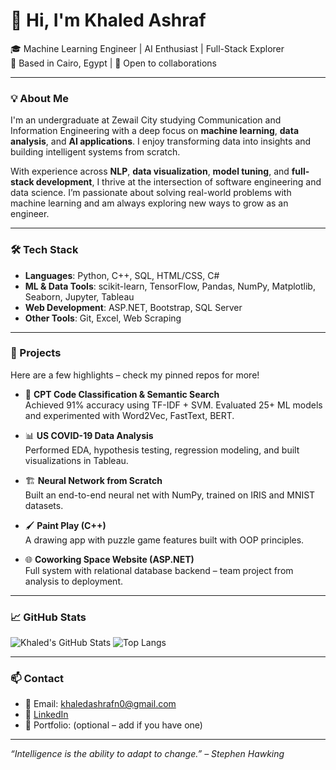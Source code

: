 # 👋 Hi, I'm Khaled Ashraf

🎓 Machine Learning Engineer | AI Enthusiast | Full-Stack Explorer  
📍 Based in Cairo, Egypt | 🤝 Open to collaborations

---

### 💡 About Me

I'm an undergraduate at Zewail City studying Communication and Information Engineering with a deep focus on **machine learning**, **data analysis**, and **AI applications**. I enjoy transforming data into insights and building intelligent systems from scratch.

With experience across **NLP**, **data visualization**, **model tuning**, and **full-stack development**, I thrive at the intersection of software engineering and data science. I’m passionate about solving real-world problems with machine learning and am always exploring new ways to grow as an engineer.

---

### 🛠️ Tech Stack

- **Languages**: Python, C++, SQL, HTML/CSS, C#
- **ML & Data Tools**: scikit-learn, TensorFlow, Pandas, NumPy, Matplotlib, Seaborn, Jupyter, Tableau
- **Web Development**: ASP.NET, Bootstrap, SQL Server
- **Other Tools**: Git, Excel, Web Scraping

---

### 🚀 Projects

Here are a few highlights – check my pinned repos for more!

- 🧠 **CPT Code Classification & Semantic Search**  
  Achieved 91% accuracy using TF-IDF + SVM. Evaluated 25+ ML models and experimented with Word2Vec, FastText, BERT.

- 📊 **US COVID-19 Data Analysis**  
  Performed EDA, hypothesis testing, regression modeling, and built visualizations in Tableau.

- 🏗️ **Neural Network from Scratch**  
  Built an end-to-end neural net with NumPy, trained on IRIS and MNIST datasets.

- 🖌️ **Paint Play (C++)**  
  A drawing app with puzzle game features built with OOP principles.

- 🌐 **Coworking Space Website (ASP.NET)**  
  Full system with relational database backend – team project from analysis to deployment.

---

### 📈 GitHub Stats

![Khaled's GitHub Stats](https://github-readme-stats.vercel.app/api?username=khaledashrafn0&show_icons=true&theme=default)
![Top Langs](https://github-readme-stats.vercel.app/api/top-langs/?username=khaledashrafn0&layout=compact)

---

### 📫 Contact

- 📧 Email: khaledashrafn0@gmail.com  
- 🔗 [LinkedIn](https://www.linkedin.com/in/YOUR-LINK-HERE)  
- 💼 Portfolio: (optional – add if you have one)

---

*“Intelligence is the ability to adapt to change.” – Stephen Hawking*

